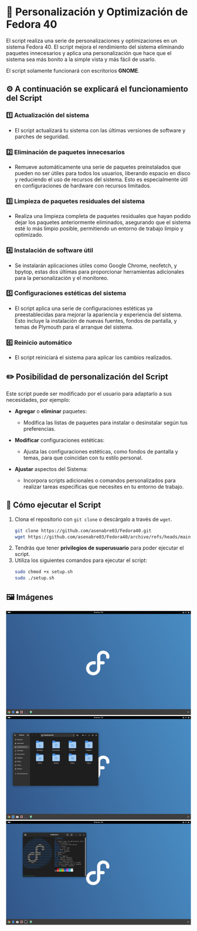 # 🎨 **Personalización y Optimización de Fedora 40**

El script realiza una serie de personalizaciones y optimizaciones en un sistema Fedora 40. El script mejora el rendimiento del sistema eliminando paquetes innecesarios y aplica una personalización que hace que el sistema sea más bonito a la simple vista y más fácil de usarlo.

El script solamente funcionará con escritorios **GNOME**.

## ⚙️ **A continuación se explicará el funcionamiento del Script**

### 1️⃣ Actualización del sistema
- El script actualizará tu sistema con las últimas versiones de software y parches de seguridad.

### 2️⃣ Eliminación de paquetes innecesarios
- Remueve automáticamente una serie de paquetes preinstalados que pueden no ser útiles para todos los usuarios, liberando espacio en disco y reduciendo el uso de recursos del sistema. Esto es especialmente útil en configuraciones de hardware con recursos limitados.

### 3️⃣ Limpieza de paquetes residuales del sistema
- Realiza una limpieza completa de paquetes residuales que hayan podido dejar los paquetes anteriormente eliminados, asegurando que el sistema esté lo más limpio posible, permitiendo un entorno de trabajo limpio y optimizado.

### 4️⃣ Instalación de software útil
- Se instalarán aplicaciones útiles como Google Chrome, neofetch, y bpytop, estas dos últimas para proporcionar herramientas adicionales para la personalización y el monitoreo.

### 5️⃣ Configuraciones estéticas del sistema
- El script aplica una serie de configuraciones estéticas ya preestablecidas para mejorar la apariencia y experiencia del sistema. Esto incluye la instalación de nuevas fuentes, fondos de pantalla, y temas de Plymouth para el arranque del sistema.

### 6️⃣ Reinicio automático
- El script reiniciará el sistema para aplicar los cambios realizados.

## ✏️ **Posibilidad de personalización del Script**

Este script puede ser modificado por el usuario para adaptarlo a sus necesidades, por ejemplo:

- **Agregar** o **eliminar** paquetes:
    - Modifica las listas de paquetes para instalar o desinstalar según tus preferencias.

- **Modificar** configuraciones estéticas:
    - Ajusta las configuraciones estéticas, como fondos de pantalla y temas, para que coincidan con tu estilo personal.

- **Ajustar** aspectos del Sistema:
    - Incorpora scripts adicionales o comandos personalizados para realizar tareas específicas que necesites en tu entorno de trabajo.

## 🚀 **Cómo ejecutar el Script**

1. Clona el repositorio con `git clone` o descárgalo a través de `wget`.
    ```sh
    git clone https://github.com/asenabre03/Fedora40.git
    wget https://github.com/asenabre03/Fedora40/archive/refs/heads/main.zip
    ```
2. Tendrás que tener **privilegios de superusuario** para poder ejecutar el script.
3. Utiliza los siguientes comandos para ejecutar el script:
    ```sh
    sudo chmod +x setup.sh
    sudo ./setup.sh
    ```

## 🖼️ **Imágenes**

<img src="./Comparison/Custom/Desktop.png">

<img src="./Comparison/Custom/Nautilus.png">

<img src="./Comparison/Custom/Terminal.png">
